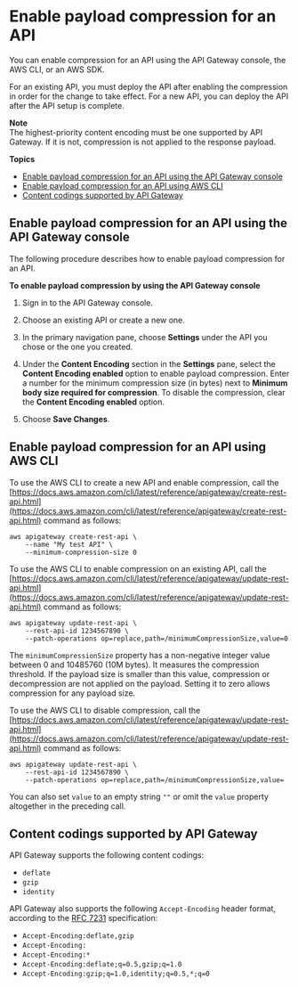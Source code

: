 # Enable payload compression for an API<a name="api-gateway-enable-compression"></a>

You can enable compression for an API using the API Gateway console, the AWS CLI, or an AWS SDK\.

For an existing API, you must deploy the API after enabling the compression in order for the change to take effect\. For a new API, you can deploy the API after the API setup is complete\.

**Note**  
The highest\-priority content encoding must be one supported by API Gateway\. If it is not, compression is not applied to the response payload\.

**Topics**
+ [Enable payload compression for an API using the API Gateway console](#api-gateway-enable-compression-console)
+ [Enable payload compression for an API using AWS CLI](#api-gateway-enable-compression-cli)
+ [Content codings supported by API Gateway](#api-gateway-supported-content-encodings)

## Enable payload compression for an API using the API Gateway console<a name="api-gateway-enable-compression-console"></a>

The following procedure describes how to enable payload compression for an API\. 

**To enable payload compression by using the API Gateway console**

1. Sign in to the API Gateway console\.

1. Choose an existing API or create a new one\.

1. In the primary navigation pane, choose **Settings** under the API you chose or the one you created\.

1. Under the **Content Encoding** section in the **Settings** pane, select the **Content Encoding enabled** option to enable payload compression\. Enter a number for the minimum compression size \(in bytes\) next to **Minimum body size required for compression**\. To disable the compression, clear the **Content Encoding enabled** option\.

1. Choose **Save Changes**\.

## Enable payload compression for an API using AWS CLI<a name="api-gateway-enable-compression-cli"></a>

To use the AWS CLI to create a new API and enable compression, call the [https://docs.aws.amazon.com/cli/latest/reference/apigateway/create-rest-api.html](https://docs.aws.amazon.com/cli/latest/reference/apigateway/create-rest-api.html) command as follows:

```
aws apigateway create-rest-api \
    --name "My test API" \
    --minimum-compression-size 0
```

To use the AWS CLI to enable compression on an existing API, call the [https://docs.aws.amazon.com/cli/latest/reference/apigateway/update-rest-api.html](https://docs.aws.amazon.com/cli/latest/reference/apigateway/update-rest-api.html) command as follows: 

```
aws apigateway update-rest-api \
    --rest-api-id 1234567890 \
    --patch-operations op=replace,path=/minimumCompressionSize,value=0
```

The `minimumCompressionSize` property has a non\-negative integer value between 0 and 10485760 \(10M bytes\)\. It measures the compression threshold\. If the payload size is smaller than this value, compression or decompression are not applied on the payload\. Setting it to zero allows compression for any payload size\.

To use the AWS CLI to disable compression, call the [https://docs.aws.amazon.com/cli/latest/reference/apigateway/update-rest-api.html](https://docs.aws.amazon.com/cli/latest/reference/apigateway/update-rest-api.html) command as follows: 

```
aws apigateway update-rest-api \
    --rest-api-id 1234567890 \
    --patch-operations op=replace,path=/minimumCompressionSize,value=
```

You can also set `value` to an empty string `""` or omit the `value` property altogether in the preceding call\.

## Content codings supported by API Gateway<a name="api-gateway-supported-content-encodings"></a>

API Gateway supports the following content codings:
+ `deflate`
+ `gzip`
+ `identity`

API Gateway also supports the following `Accept-Encoding` header format, according to the [RFC 7231](https://tools.ietf.org/html/rfc7231#section-5.3.4) specification:
+ `Accept-Encoding:deflate,gzip`
+ `Accept-Encoding:`
+ `Accept-Encoding:*`
+ `Accept-Encoding:deflate;q=0.5,gzip;q=1.0`
+ `Accept-Encoding:gzip;q=1.0,identity;q=0.5,*;q=0`